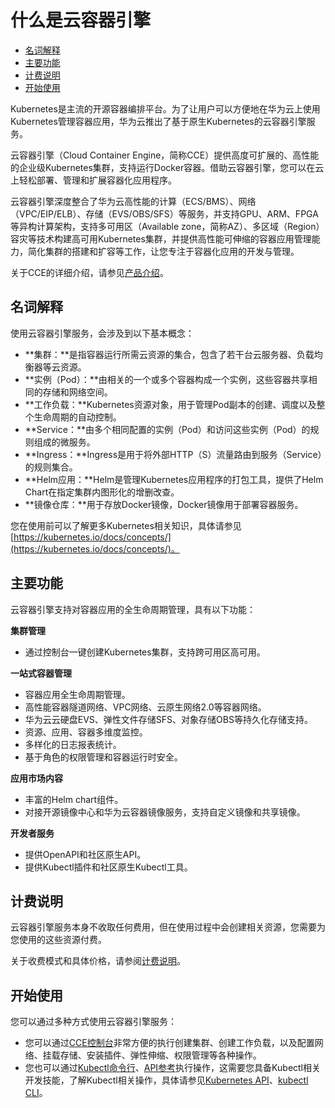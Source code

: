 # 什么是云容器引擎<a name="cce_01_0091"></a>

-   [名词解释](#section118531954133410)
-   [主要功能](#section161442337577)
-   [计费说明](#section20339114510412)
-   [开始使用](#section943112844015)

Kubernetes是主流的开源容器编排平台。为了让用户可以方便地在华为云上使用Kubernetes管理容器应用，华为云推出了基于原生Kubernetes的云容器引擎服务。

云容器引擎（Cloud Container Engine，简称CCE）提供高度可扩展的、高性能的企业级Kubernetes集群，支持运行Docker容器。借助云容器引擎，您可以在云上轻松部署、管理和扩展容器化应用程序。

云容器引擎深度整合了华为云高性能的计算（ECS/BMS）、网络（VPC/EIP/ELB）、存储（EVS/OBS/SFS）等服务，并支持GPU、ARM、FPGA等异构计算架构，支持多可用区（Available zone，简称AZ）、多区域（Region）容灾等技术构建高可用Kubernetes集群，并提供高性能可伸缩的容器应用管理能力，简化集群的搭建和扩容等工作，让您专注于容器化应用的开发与管理。

关于CCE的详细介绍，请参见[产品介绍](https://support.huaweicloud.com/productdesc-cce/cce_productdesc_0001.html)。

## 名词解释<a name="section118531954133410"></a>

使用云容器引擎服务，会涉及到以下基本概念：

-   **集群：**是指容器运行所需云资源的集合，包含了若干台云服务器、负载均衡器等云资源。
-   **实例（Pod）：**由相关的一个或多个容器构成一个实例，这些容器共享相同的存储和网络空间。
-   **工作负载：**Kubernetes资源对象，用于管理Pod副本的创建、调度以及整个生命周期的自动控制。
-   **Service：**由多个相同配置的实例（Pod）和访问这些实例（Pod）的规则组成的微服务。
-   **Ingress：**Ingress是用于将外部HTTP（S）流量路由到服务（Service）的规则集合。
-   **Helm应用：**Helm是管理Kubernetes应用程序的打包工具，提供了Helm Chart在指定集群内图形化的增删改查。
-   **镜像仓库：**用于存放Docker镜像，Docker镜像用于部署容器服务。

您在使用前可以了解更多Kubernetes相关知识，具体请参见[https://kubernetes.io/docs/concepts/](https://kubernetes.io/docs/concepts/)。

## 主要功能<a name="section161442337577"></a>

云容器引擎支持对容器应用的全生命周期管理，具有以下功能：

**集群管理**

-   通过控制台一键创建Kubernetes集群，支持跨可用区高可用。

**一站式容器管理**

-   容器应用全生命周期管理。
-   高性能容器隧道网络、VPC网络、云原生网络2.0等容器网络。
-   华为云云硬盘EVS、弹性文件存储SFS、对象存储OBS等持久化存储支持。
-   资源、应用、容器多维度监控。
-   多样化的日志报表统计。
-   基于角色的权限管理和容器运行时安全。

**应用市场内容**

-   丰富的Helm chart组件。
-   对接开源镜像中心和华为云容器镜像服务，支持自定义镜像和共享镜像。

**开发者服务**

-   提供OpenAPI和社区原生API。
-   提供Kubectl插件和社区原生Kubectl工具。

## 计费说明<a name="section20339114510412"></a>

云容器引擎服务本身不收取任何费用，但在使用过程中会创建相关资源，您需要为您使用的这些资源付费。

关于收费模式和具体价格，请参阅[计费说明](https://support.huaweicloud.com/productdesc-cce/cce_productdesc_0013.html)。

## 开始使用<a name="section943112844015"></a>

您可以通过多种方式使用云容器引擎服务：

-   您可以通过[CCE控制台](https://console.huaweicloud.com/cce2.0/?utm_source=helpcenter)非常方便的执行创建集群、创建工作负载，以及配置网络、挂载存储、安装插件、弹性伸缩、权限管理等各种操作。
-   您也可以通过[Kubectl命令行](Kubectl使用指南.md)、[API参考](https://support.huaweicloud.com/api-cce/cce_02_0001.html)执行操作，这需要您具备Kubectl相关开发技能，了解Kubectl相关操作，具体请参见[Kubernetes API](https://kubernetes.io/docs/concepts/overview/kubernetes-api/)、[kubectl CLI](https://kubernetes.io/docs/reference/kubectl/overview/)。

